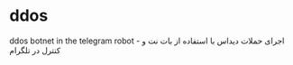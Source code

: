 # ddos
ddos botnet in the telegram robot - اجرای حملات دیداس با استفاده از بات نت و کنترل در تلگرام
